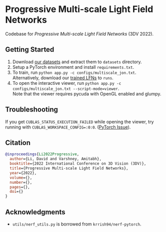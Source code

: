 # Progressive Multi-scale Light Field Networks

Codebase for _Progressive Multi-scale Light Field Networks_ (3DV 2022).

## Getting Started

1. Download [our datasets](https://drive.google.com/drive/folders/16rtVRySPl5mujoEaowMoU2b71btljUPz?usp=sharing) and extract them to `datasets` directory.
2. Setup a PyTorch environment and install `requirements.txt`.
3. To train, run `python app.py -c configs/multiscale_jon.txt`. \
   Alternatively, download our [trained LFNs](https://drive.google.com/drive/folders/16rtVRySPl5mujoEaowMoU2b71btljUPz?usp=sharing) to `runs`.
4. To open the interactive viewer, run `python app.py -c configs/multiscale_jon.txt --script-mode=viewer`. \
   Note that the viewer requires pycuda with OpenGL enabled and glumpy.

## Troubleshooting
If you get `CUBLAS_STATUS_EXECUTION_FAILED` while opening the viewer, try running with `CUBLAS_WORKSPACE_CONFIG=:0:0`. ([PyTorch Issue](https://github.com/pytorch/pytorch/issues/54975)).

## Citation

```bibtex
@inproceedings{Li2022Progressive,
  author={Li, David and Varshney, Amitabh},
  booktitle={2022 International Conference on 3D Vision (3DV)},
  title={Progressive Multi-scale Light Field Networks},
  year={2022},
  volume={},
  number={},
  pages={},
  doi={}
}
```

## Acknowledgments

- `utils/nerf_utils.py` is borrowed from `krrish94/nerf-pytorch`.
